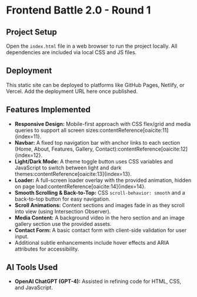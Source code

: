 # Frontend Battle 2.0 - Round 1

## Project Setup
Open the `index.html` file in a web browser to run the project locally. All dependencies are included via local CSS and JS files.

## Deployment
This static site can be deployed to platforms like GitHub Pages, Netlify, or Vercel. Add the deployment URL here once published.

## Features Implemented
- **Responsive Design:** Mobile-first approach with CSS flex/grid and media queries to support all screen sizes:contentReference[oaicite:11]{index=11}.
- **Navbar:** A fixed top navigation bar with anchor links to each section (Home, About, Features, Gallery, Contact):contentReference[oaicite:12]{index=12}.
- **Light/Dark Mode:** A theme toggle button uses CSS variables and JavaScript to switch between light and dark themes:contentReference[oaicite:13]{index=13}.
- **Loader:** A full-screen loader overlay with the provided animation, hidden on page load:contentReference[oaicite:14]{index=14}.
- **Smooth Scrolling & Back-to-Top:** CSS `scroll-behavior: smooth` and a back-to-top button for easy navigation.
- **Scroll Animations:** Content sections and images fade in as they scroll into view (using Intersection Observer).
- **Media Content:** A background video in the hero section and an image gallery section use the provided assets.
- **Contact Form:** A basic contact form with client-side validation for user input.
- Additional subtle enhancements include hover effects and ARIA attributes for accessibility.

## AI Tools Used
- **OpenAI ChatGPT (GPT-4):** Assisted in refining code for HTML, CSS, and JavaScript.
